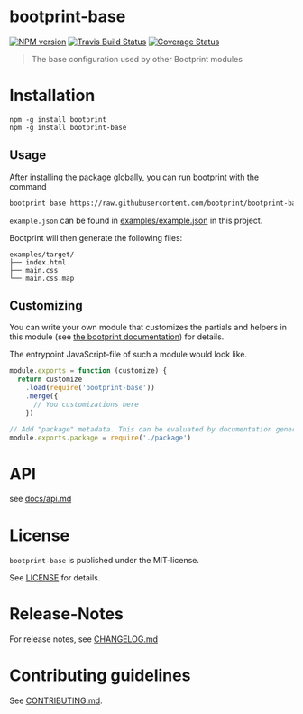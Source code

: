# bootprint-base 

[![NPM version](https://img.shields.io/npm/v/bootprint-base.svg)](https://npmjs.com/package/bootprint-base)
[![Travis Build Status](https://travis-ci.org/bootprint/bootprint-base.svg?branch=master)](https://travis-ci.org/bootprint/bootprint-base)
[![Coverage Status](https://img.shields.io/codecov/bootprint/bootprint-base.svg)](https://codecov.io/github/bootprint/bootprint-base)

> The base configuration used by other Bootprint modules



# Installation

```
npm -g install bootprint
npm -g install bootprint-base
```

## Usage


After installing the package globally, you can run bootprint with the command

```bash
bootprint base https://raw.githubusercontent.com/bootprint/bootprint-base/v2.0.0-rc4/examples/example.json target
```

`example.json` can be found in [examples/example.json](examples/example.json) in this project.

Bootprint will then generate the following files:

<pre><code>examples/target/
├── index.html
├── main.css
└── main.css.map
</code></pre> 


## Customizing

You can write your own module that customizes the partials and helpers in this module
(see [the bootprint documentation](https://github.com/bootprint/bootprint/blob/master/doc/modules.md)) for details.

The entrypoint JavaScript-file of such a module would look like.

```js
module.exports = function (customize) {
  return customize
    .load(require('bootprint-base'))
    .merge({
      // You customizations here
    })

// Add "package" metadata. This can be evaluated by documentation generators
module.exports.package = require('./package')
```

# API

see [docs/api.md](docs/api.md)


# License

`bootprint-base` is published under the MIT-license.

See [LICENSE](LICENSE) for details.


# Release-Notes
 
For release notes, see [CHANGELOG.md](CHANGELOG.md)
 
# Contributing guidelines

See [CONTRIBUTING.md](CONTRIBUTING.md).